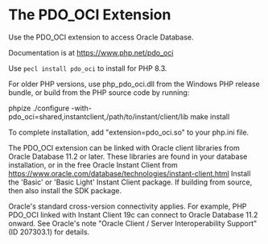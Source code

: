 # The PDO_OCI Extension

Use the PDO_OCI extension to access Oracle Database.

Documentation is at https://www.php.net/pdo_oci

Use `pecl install pdo_oci` to install for PHP 8.3.

For older PHP versions, use php_pdo_oci.dll from the Windows PHP release
bundle, or build from the PHP source code by running:

  phpize
  ./configure -with-pdo_oci=shared,instantclient,/path/to/instant/client/lib
  make install

To complete installation, add "extension=pdo_oci.so" to your php.ini file.

The PDO_OCI extension can be linked with Oracle client libraries from Oracle
Database 11.2 or later.  These libraries are found in your database
installation, or in the free Oracle Instant Client from
https://www.oracle.com/database/technologies/instant-client.html
Install the 'Basic' or 'Basic Light' Instant Client package. If building from
source, then also install the SDK package.

Oracle's standard cross-version connectivity applies.  For example, PHP PDO_OCI
linked with Instant Client 19c can connect to Oracle Database 11.2 onward.  See
Oracle's note "Oracle Client / Server Interoperability Support" (ID 207303.1)
for details.
